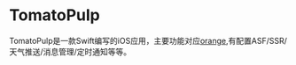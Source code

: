 # TomatoPulp

TomatoPulp是一款Swift编写的iOS应用，主要功能对应[orange](https://git.swing1993.cn/swing/TomatoPulp),有配置ASF/SSR/天气推送/消息管理/定时通知等等。
